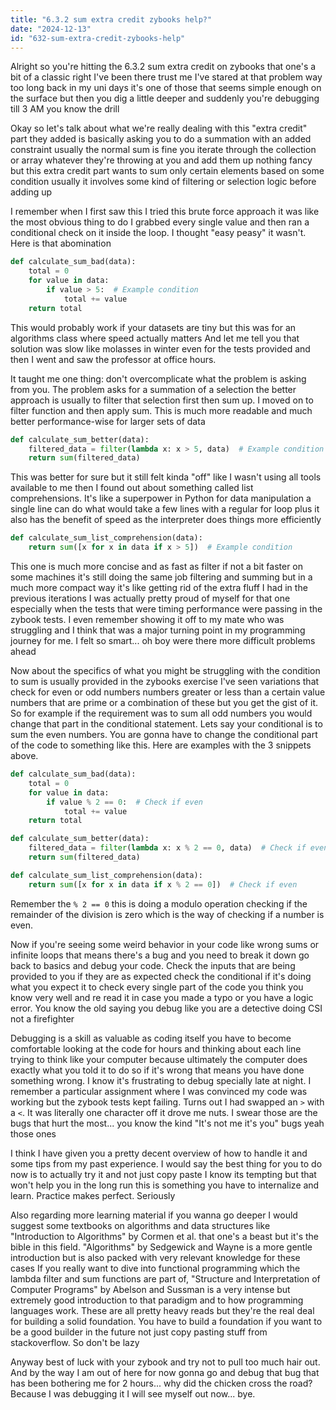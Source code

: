 ```yaml
---
title: "6.3.2 sum extra credit zybooks help?"
date: "2024-12-13"
id: "632-sum-extra-credit-zybooks-help"
---
```


Alright so you're hitting the 6.3.2 sum extra credit on zybooks that one's a bit of a classic right I've been there trust me I've stared at that problem way too long back in my uni days it's one of those that seems simple enough on the surface but then you dig a little deeper and suddenly you're debugging till 3 AM you know the drill

Okay so let's talk about what we're really dealing with this "extra credit" part they added is basically asking you to do a summation with an added constraint usually the normal sum is fine you iterate through the collection or array whatever they're throwing at you and add them up nothing fancy but this extra credit part wants to sum only certain elements based on some condition usually it involves some kind of filtering or selection logic before adding up

I remember when I first saw this I tried this brute force approach it was like the most obvious thing to do I grabbed every single value and then ran a conditional check on it inside the loop. I thought "easy peasy" it wasn't. Here is that abomination

```python
def calculate_sum_bad(data):
    total = 0
    for value in data:
        if value > 5:  # Example condition
            total += value
    return total

```
This would probably work if your datasets are tiny but this was for an algorithms class where speed actually matters And let me tell you that solution was slow like molasses in winter even for the tests provided and then I went and saw the professor at office hours.

It taught me one thing: don't overcomplicate what the problem is asking from you. The problem asks for a summation of a selection the better approach is usually to filter that selection first then sum up. I moved on to filter function and then apply sum. This is much more readable and much better performance-wise for larger sets of data

```python
def calculate_sum_better(data):
    filtered_data = filter(lambda x: x > 5, data)  # Example condition
    return sum(filtered_data)

```
This was better for sure but it still felt kinda "off" like I wasn't using all tools available to me then I found out about something called list comprehensions. It's like a superpower in Python for data manipulation a single line can do what would take a few lines with a regular for loop plus it also has the benefit of speed as the interpreter does things more efficiently

```python
def calculate_sum_list_comprehension(data):
    return sum([x for x in data if x > 5])  # Example condition

```

This one is much more concise and as fast as filter if not a bit faster on some machines it's still doing the same job filtering and summing but in a much more compact way it's like getting rid of the extra fluff I had in the previous iterations I was actually pretty proud of myself for that one especially when the tests that were timing performance were passing in the zybook tests. I even remember showing it off to my mate who was struggling and I think that was a major turning point in my programming journey for me. I felt so smart... oh boy were there more difficult problems ahead

Now about the specifics of what you might be struggling with the condition to sum is usually provided in the zybooks exercise I've seen variations that check for even or odd numbers numbers greater or less than a certain value numbers that are prime or a combination of these but you get the gist of it. So for example if the requirement was to sum all odd numbers you would change that part in the conditional statement. Lets say your conditional is to sum the even numbers. You are gonna have to change the conditional part of the code to something like this. Here are examples with the 3 snippets above.

```python
def calculate_sum_bad(data):
    total = 0
    for value in data:
        if value % 2 == 0:  # Check if even
            total += value
    return total

```

```python
def calculate_sum_better(data):
    filtered_data = filter(lambda x: x % 2 == 0, data)  # Check if even
    return sum(filtered_data)

```

```python
def calculate_sum_list_comprehension(data):
    return sum([x for x in data if x % 2 == 0])  # Check if even

```

Remember the `% 2 == 0` this is doing a modulo operation checking if the remainder of the division is zero which is the way of checking if a number is even.

Now if you're seeing some weird behavior in your code like wrong sums or infinite loops that means there's a bug and you need to break it down go back to basics and debug your code. Check the inputs that are being provided to you if they are as expected check the conditional if it's doing what you expect it to check every single part of the code you think you know very well and re read it in case you made a typo or you have a logic error. You know the old saying you debug like you are a detective doing CSI not a firefighter

Debugging is a skill as valuable as coding itself you have to become comfortable looking at the code for hours and thinking about each line trying to think like your computer because ultimately the computer does exactly what you told it to do so if it's wrong that means you have done something wrong. I know it's frustrating to debug specially late at night. I remember a particular assignment where I was convinced my code was working but the zybook tests kept failing. Turns out I had swapped an `>` with a `<`. It was literally one character off it drove me nuts. I swear those are the bugs that hurt the most... you know the kind "It's not me it's you" bugs yeah those ones

I think I have given you a pretty decent overview of how to handle it and some tips from my past experience. I would say the best thing for you to do now is to actually try it and not just copy paste I know its tempting but that won't help you in the long run this is something you have to internalize and learn. Practice makes perfect. Seriously

Also regarding more learning material if you wanna go deeper I would suggest some textbooks on algorithms and data structures like "Introduction to Algorithms" by Cormen et al. that one's a beast but it's the bible in this field. "Algorithms" by Sedgewick and Wayne is a more gentle introduction but is also packed with very relevant knowledge for these cases If you really want to dive into functional programming which the lambda filter and sum functions are part of, "Structure and Interpretation of Computer Programs" by Abelson and Sussman is a very intense but extremely good introduction to that paradigm and to how programming languages work. These are all pretty heavy reads but they're the real deal for building a solid foundation. You have to build a foundation if you want to be a good builder in the future not just copy pasting stuff from stackoverflow. So don't be lazy

Anyway best of luck with your zybook and try not to pull too much hair out. And by the way I am out of here for now gonna go and debug that bug that has been bothering me for 2 hours... why did the chicken cross the road? Because I was debugging it I will see myself out now... bye.
